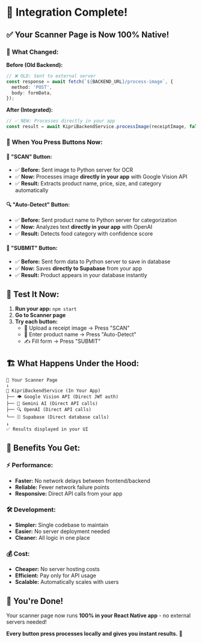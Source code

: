# 🎉 Integration Complete!

## ✅ Your Scanner Page is Now 100% Native!

### 🔄 **What Changed:**

**Before (Old Backend):**
```typescript
// ❌ OLD: Sent to external server
const response = await fetch(`${BACKEND_URL}/process-image`, {
  method: 'POST',
  body: formData,
});
```

**After (Integrated):**
```typescript  
// ✅ NEW: Processes directly in your app
const result = await KipriBackendService.processImage(receiptImage, false);
```

### 📱 **When You Press Buttons Now:**

#### 📸 **"SCAN" Button:**
- ✅ **Before:** Sent image to Python server for OCR
- ✅ **Now:** Processes image **directly in your app** with Google Vision API
- ✅ **Result:** Extracts product name, price, size, and category automatically

#### 🔍 **"Auto-Detect" Button:**  
- ✅ **Before:** Sent product name to Python server for categorization
- ✅ **Now:** Analyzes text **directly in your app** with OpenAI
- ✅ **Result:** Detects food category with confidence score

#### 💾 **"SUBMIT" Button:**
- ✅ **Before:** Sent form data to Python server to save in database  
- ✅ **Now:** Saves **directly to Supabase** from your app
- ✅ **Result:** Product appears in your database instantly

## 🚀 **Test It Now:**

1. **Run your app:** `npm start`
2. **Go to Scanner page**
3. **Try each button:**
   - 📸 Upload a receipt image → Press "SCAN"
   - 📝 Enter product name → Press "Auto-Detect"  
   - ✍️ Fill form → Press "SUBMIT"

## 🏗️ **What Happens Under the Hood:**

```
📱 Your Scanner Page
↓ 
🧠 KipriBackendService (In Your App)
├── 👁️ Google Vision API (Direct JWT auth)
├── 🤖 Gemini AI (Direct API calls)  
├── 🔍 OpenAI (Direct API calls)
└── 🗄️ Supabase (Direct database calls)
↓
✅ Results displayed in your UI
```

## 🎯 **Benefits You Get:**

### **⚡ Performance:**
- **Faster:** No network delays between frontend/backend
- **Reliable:** Fewer network failure points
- **Responsive:** Direct API calls from your app

### **🛠️ Development:**
- **Simpler:** Single codebase to maintain
- **Easier:** No server deployment needed
- **Cleaner:** All logic in one place

### **💰 Cost:**
- **Cheaper:** No server hosting costs
- **Efficient:** Pay only for API usage
- **Scalable:** Automatically scales with users

## 🎊 **You're Done!**

Your scanner page now runs **100% in your React Native app** - no external servers needed!

**Every button press processes locally and gives you instant results.** 🚀